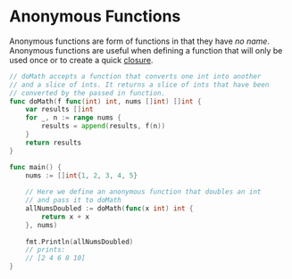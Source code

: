 # Anonymous Functions

Anonymous functions are form of functions in that they have *no name*. Anonymous functions are useful when defining a function that will only be used once or to create a quick [closure](https://en.wikipedia.org/wiki/Closure_(computer_programming)).

```go
// doMath accepts a function that converts one int into another
// and a slice of ints. It returns a slice of ints that have been
// converted by the passed in function.
func doMath(f func(int) int, nums []int) []int {
	var results []int
	for _, n := range nums {
		results = append(results, f(n))
	}
	return results
}

func main() {
	nums := []int{1, 2, 3, 4, 5}
	
    // Here we define an anonymous function that doubles an int
    // and pass it to doMath
	allNumsDoubled := doMath(func(x int) int {
	    return x + x
	}, nums)
	
	fmt.Println(allNumsDoubled)
    // prints:
    // [2 4 6 8 10]
}
```
